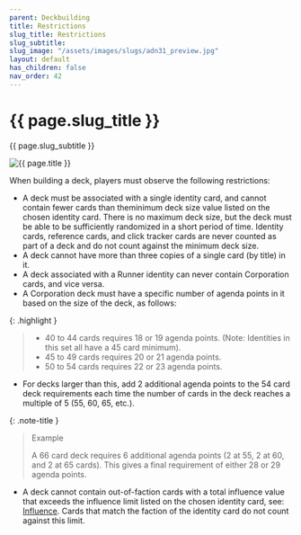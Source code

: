 ```yaml
---
parent: Deckbuilding
title: Restrictions
slug_title: Restrictions
slug_subtitle:
slug_image: "/assets/images/slugs/adn31_preview.jpg"
layout: default
has_children: false
nav_order: 42
---
```

<div class="slug">
    <div class="title-container">
        <h1 class="page-slug_title">{{ page.slug_title }}</h1>
        <p class="page-slug_subtitle">{{ page.slug_subtitle }}</p>
    </div>
    <div class="image-container faded-left">
        <img src="{{ page.slug_image | relative_url }}" alt="{{ page.title }}" />
    </div>
</div>

When building a deck, players must observe the following restrictions:

- A deck must be associated with a single identity card, and cannot contain fewer cards than theminimum deck size value listed on the chosen identity card. There is no maximum deck size, but the deck must be able to be sufficiently randomized in a short period of time. Identity cards, reference
cards, and click tracker cards are never counted as part of a deck and do not count against the minimum deck size.
- A deck cannot have more than three copies of a single card (by title) in it.
- A deck associated with a Runner identity can never contain Corporation cards, and vice versa.
- A Corporation deck must have a specific number of agenda points in it based on the size of the deck, as follows:

{: .highlight }
> - 40 to 44 cards requires 18 or 19 agenda points. (Note: Identities in this set all have a 45 card minimum).
> - 45 to 49 cards requires 20 or 21 agenda points.
> - 50 to 54 cards requires 22 or 23 agenda points.

- For decks larger than this, add 2 additional agenda points to the 54 card deck requirements each time the number of cards in the deck reaches a multiple
of 5 (55, 60, 65, etc.).

{: .note-title }
> Example
>
> A 66 card deck requires 6 additional agenda points (2 at 55, 2 at 60, and 2 at 65 cards). This gives a final requirement of either 28 or 29 agenda points.

- A deck cannot contain out-of-faction cards with a total influence value that exceeds the influence limit listed on the chosen identity card, see: [Influence](/docs/deckbuilding/influence). Cards that match the faction of the identity card do not count against this limit.

<div class="nav-buttons">
  <a href="/docs/deckbuilding" class="nav-button prev" aria-label="Previous page">
    <div class="nav-item"></div>
  </a>
  <a href="/docs/deckbuilding/influence" class="nav-button next" aria-label="Next page">
    <div class="nav-item"></div>
  </a>
</div>
